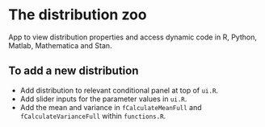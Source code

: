 # The distribution zoo
App to view distribution properties and access dynamic code in R, Python, Matlab, Mathematica and Stan.

## To add a new distribution

- Add distribution to relevant conditional panel at top of `ui.R`.
- Add slider inputs for the parameter values in `ui.R`.
- Add the mean and variance in `fCalculateMeanFull` and `fCalculateVarianceFull` within `functions.R`.
